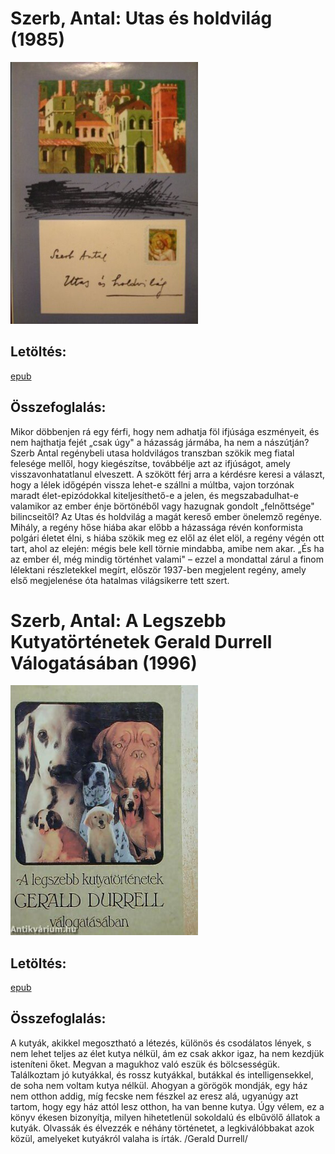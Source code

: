# <a name="id_387">Szerb, Antal: Utas és holdvilág (1985)</a>
<img src="https://github.com/BercziSandor/calibre_lib/raw/main/Szerb%2C%20Antal/Utas%20es%20holdvilag%20%28387%29/cover.jpg" alt="cover" width="300"/>

## Letöltés:
[epub](https://github.com/BercziSandor/calibre_lib/raw/main/Szerb%2C%20Antal/Utas%20es%20holdvilag%20%28387%29/Utas%20es%20holdvilag%20-%20Szerb%2C%20Antal.epub)

## Összefoglalás:
<p class="description">Mikor döbbenjen rá egy férfi, hogy nem adhatja föl ifjúsága eszményeit, és nem hajthatja fejét „csak úgy" a házasság jármába, ha nem a nászútján? Szerb Antal regénybeli utasa holdvilágos transzban szökik meg fiatal felesége mellől, hogy kiegészítse, továbbélje azt az ifjúságot, amely visszavonhatatlanul elveszett. A szökött férj arra a kérdésre keresi a választ, hogy a lélek időgépén vissza lehet-e szállni a múltba, vajon torzónak maradt élet-epizódokkal kiteljesíthető-e a jelen, és megszabadulhat-e valamikor az ember énje börtönéből vagy hazugnak gondolt „felnőttsége" bilincseitől? Az Utas és holdvilág a magát kereső ember önelemző regénye. Mihály, a regény hőse hiába akar előbb a házassága révén konformista polgári életet élni, s hiába szökik meg ez elől az élet elöl, a regény végén ott tart, ahol az elején: mégis bele kell törnie mindabba, amibe nem akar. „És ha az ember él, még mindig történhet valami" – ezzel a mondattal zárul a finom lélektani részletekkel megírt, először 1937-ben megjelent regény, amely első megjelenése óta hatalmas világsikerre tett szert.</p>

# <a name="id_272">Szerb, Antal: A Legszebb Kutyatörténetek Gerald Durrell Válogatásában (1996)</a>
<img src="https://github.com/BercziSandor/calibre_lib/raw/main/Szerb%2C%20Antal/A%20Legszebb%20Kutyatortenetek%20Gerald%20Durrell%20Valogatasaban%20%28272%29/cover.jpg" alt="cover" width="300"/>

## Letöltés:
[epub](https://github.com/BercziSandor/calibre_lib/raw/main/Szerb%2C%20Antal/A%20Legszebb%20Kutyatortenetek%20Gerald%20Durrell%20Valogatasaban%20%28272%29/A%20Legszebb%20Kutyatortenetek%20Gera%20-%20Szerb%2C%20Antal.epub)

## Összefoglalás:
<p class="description">A kutyák, akikkel megosztható a létezés, különös és csodálatos lények, s nem lehet teljes az élet kutya nélkül, ám ez csak akkor igaz, ha nem kezdjük isteníteni őket. Megvan a magukhoz való eszük és bölcsességük. Találkoztam jó kutyákkal, és rossz kutyákkal, butákkal és intelligensekkel, de soha nem voltam kutya nélkül. Ahogyan a görögök mondják, egy ház nem otthon addig, míg fecske nem fészkel az eresz alá, ugyanúgy azt tartom, hogy egy ház attól lesz otthon, ha van benne kutya. Úgy vélem, ez a könyv ékesen bizonyítja, milyen hihetetlenül sokoldalú és elbűvölő állatok a kutyák. Olvassák és élvezzék e néhány történetet, a legkiválóbbakat azok közül, amelyeket kutyákról valaha is írták. /Gerald Durrell/</p>

